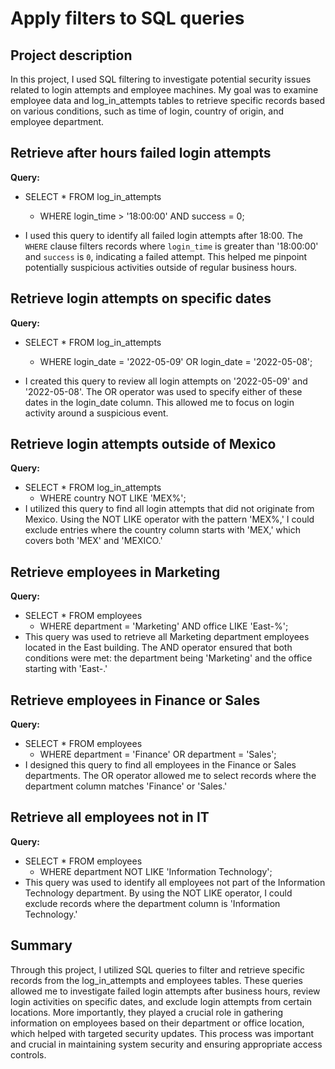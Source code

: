 # Apply filters to SQL queries

## Project description

In this project, I used SQL filtering to investigate potential security issues related to login attempts and employee machines. My goal was to examine employee data and log\_in\_attempts tables to retrieve specific records based on various conditions, such as time of login, country of origin, and employee department.

## Retrieve after hours failed login attempts

**Query:**

- SELECT \* FROM log\_in\_attempts  
  - WHERE login\_time \> '18:00:00' AND success \= 0;

-  I used this query to identify all failed login attempts after 18:00. The `WHERE` clause filters records where `login_time` is greater than '18:00:00' and `success` is `0`, indicating a failed attempt. This helped me pinpoint potentially suspicious activities outside of regular business hours.

## Retrieve login attempts on specific dates

**Query:**

- SELECT \* FROM log\_in\_attempts  
  - WHERE login\_date \= '2022-05-09' OR login\_date \= '2022-05-08';

- I created this query to review all login attempts on '2022-05-09' and '2022-05-08'. The OR operator was used to specify either of these dates in the login\_date column. This allowed me to focus on login activity around a suspicious event.

## Retrieve login attempts outside of Mexico

**Query:**

- SELECT \* FROM log\_in\_attempts  
  - WHERE country NOT LIKE 'MEX%';  
-  I utilized this query to find all login attempts that did not originate from Mexico. Using the NOT LIKE operator with the pattern 'MEX%,' I could exclude entries where the country column starts with 'MEX,' which covers both 'MEX' and 'MEXICO.'

## Retrieve employees in Marketing

**Query:**

- SELECT \* FROM employees  
  - WHERE department \= 'Marketing' AND office LIKE 'East-%';  
- This query was used to retrieve all Marketing department employees located in the East building. The AND operator ensured that both conditions were met: the department being 'Marketing' and the office starting with 'East-.'

## Retrieve employees in Finance or Sales

**Query:**

- SELECT \* FROM employees  
  - WHERE department \= 'Finance' OR department \= 'Sales';  
- I designed this query to find all employees in the Finance or Sales departments. The OR operator allowed me to select records where the department column matches 'Finance' or 'Sales.'

## Retrieve all employees not in IT

**Query:**

- SELECT \* FROM employees  
  - WHERE department NOT LIKE 'Information Technology';  
- This query was used to identify all employees not part of the Information Technology department. By using the NOT LIKE operator, I could exclude records where the department column is 'Information Technology.'

## Summary

Through this project, I utilized SQL queries to filter and retrieve specific records from the log\_in\_attempts and employees tables. These queries allowed me to investigate failed login attempts after business hours, review login activities on specific dates, and exclude login attempts from certain locations. More importantly, they played a crucial role in gathering information on employees based on their department or office location, which helped with targeted security updates. This process was important and crucial in maintaining system security and ensuring appropriate access controls.  

